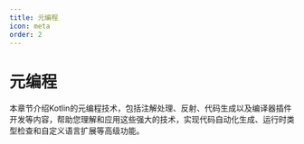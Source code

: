 ```yaml
---
title: 元编程
icon: meta
order: 2
---
```


# 元编程

本章节介绍Kotlin的元编程技术，包括注解处理、反射、代码生成以及编译器插件开发等内容，帮助您理解和应用这些强大的技术，实现代码自动化生成、运行时类型检查和自定义语言扩展等高级功能。
